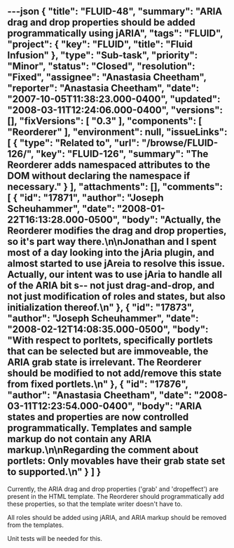 ---json
{
  "title": "FLUID-48",
  "summary": "ARIA  drag and drop properties should be added programmatically using jARIA",
  "tags": "FLUID",
  "project": {
    "key": "FLUID",
    "title": "Fluid Infusion"
  },
  "type": "Sub-task",
  "priority": "Minor",
  "status": "Closed",
  "resolution": "Fixed",
  "assignee": "Anastasia Cheetham",
  "reporter": "Anastasia Cheetham",
  "date": "2007-10-05T11:38:23.000-0400",
  "updated": "2008-03-11T12:24:06.000-0400",
  "versions": [],
  "fixVersions": [
    "0.3"
  ],
  "components": [
    "Reorderer"
  ],
  "environment": null,
  "issueLinks": [
    {
      "type": "Related to",
      "url": "/browse/FLUID-126/",
      "key": "FLUID-126",
      "summary": "The Reorderer adds namespaced attributes to the DOM without declaring the namespace if necessary."
    }
  ],
  "attachments": [],
  "comments": [
    {
      "id": "17871",
      "author": "Joseph Scheuhammer",
      "date": "2008-01-22T16:13:28.000-0500",
      "body": "Actually, the Reorderer **modifies** the drag and drop properties, so it's part way there.\n\nJonathan and I spent most of a day looking into the jAria plugin, and almost started to use jAreia to resolve this issue.  Actually, our intent was to use jAria to handle **all** of the ARIA bit s-- not just drag-and-drop, and not just modification of roles and states, but also initialization thereof.\n"
    },
    {
      "id": "17873",
      "author": "Joseph Scheuhammer",
      "date": "2008-02-12T14:08:35.000-0500",
      "body": "With respect to porltets, specifically portlets that can be selected but are immoveable, the ARIA grab state is irrelevant.  The Reorderer should be modified to **not** add/remove this state from fixed portlets.\n"
    },
    {
      "id": "17876",
      "author": "Anastasia Cheetham",
      "date": "2008-03-11T12:23:54.000-0400",
      "body": "ARIA states and properties are now controlled programmatically. Templates and sample markup do not contain any ARIA markup.\n\nRegarding the comment about portlets: Only movables have their grab state set to supported.\n"
    }
  ]
}
---
Currently, the ARIA drag and drop properties ('grab' and 'dropeffect') are present in the HTML template. The Reorderer should programmatically add these properties, so that the template writer doesn't have to.

All roles should be added using jARIA, and ARIA markup should be removed from the templates.

Unit tests will be needed for this.

        